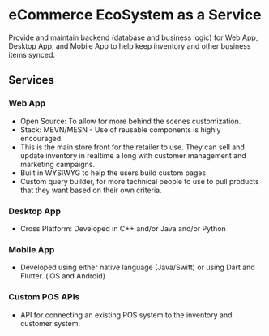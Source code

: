 # eCommerce EcoSystem as a Service
Provide and maintain backend (database and business logic) for Web App, Desktop App, and Mobile App to help keep inventory and other business items synced.

## Services
### Web App
- Open Source: To allow for more behind the scenes customization.
- Stack: MEVN/MESN - Use of reusable components is highly encouraged.
- This is the main store front for the retailer to use. They can sell and update inventory in realtime a long with customer management and marketing campaigns.
- Built in WYSIWYG to help the users build custom pages
- Custom query builder, for more technical people to use to pull products that they want based on their own criteria.

### Desktop App
- Cross Platform: Developed in C++ and/or Java and/or Python

### Mobile App
- Developed using either native language (Java/Swift) or using Dart and Flutter. (iOS and Android)

### Custom POS APIs
- API for connecting an existing POS system to the inventory and customer system.
